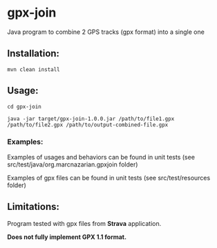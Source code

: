 # gpx-join

Java program to combine 2 GPS tracks (gpx format) into a single one 


## Installation:

```
mvn clean install
```

## Usage:

```
cd gpx-join

java -jar target/gpx-join-1.0.0.jar /path/to/file1.gpx /path/to/file2.gpx /path/to/output-combined-file.gpx
```


### Examples:

Examples of usages and behaviors can be found in unit tests (see src/test/java/org.marcnazarian.gpxjoin folder)

Examples of gpx files can be found in unit tests (see src/test/resources folder)


## Limitations:

Program tested with gpx files from __Strava__ application.

__Does not fully implement GPX 1.1 format.__
